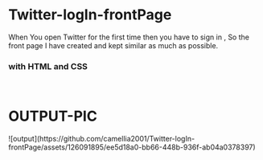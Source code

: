 # Twitter-logIn-frontPage
When You open Twitter for the first time then you have to sign in , So the front page I have created and kept similar as much as possible.
<h3>with HTML and CSS</h3>
<br>
<h1>OUTPUT-PIC</h1>
![output](https://github.com/camellia2001/Twitter-logIn-frontPage/assets/126091895/ee5d18a0-bb66-448b-936f-ab04a0378397)
